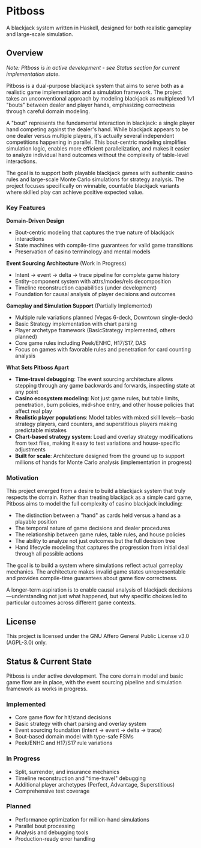 # Pitboss

A blackjack system written in Haskell, designed for both realistic gameplay and large-scale simulation.

## Overview

*Note: Pitboss is in active development - see Status section for current implementation state.*

Pitboss is a dual-purpose blackjack system that aims to serve both as a realistic game implementation and a simulation framework. The project takes an unconventional approach by modeling blackjack as multiplexed 1v1 "bouts" between dealer and player hands, emphasizing correctness through careful domain modeling.

A "bout" represents the fundamental interaction in blackjack: a single player hand competing against the dealer's hand. While blackjack appears to be one dealer versus multiple players, it's actually several independent competitions happening in parallel. This bout-centric modeling simplifies simulation logic, enables more efficient parallelization, and makes it easier to analyze individual hand outcomes without the complexity of table-level interactions.

The goal is to support both playable blackjack games with authentic casino rules and large-scale Monte Carlo simulations for strategy analysis. The project focuses specifically on winnable, countable blackjack variants where skilled play can achieve positive expected value.

### Key Features

**Domain-Driven Design**
- Bout-centric modeling that captures the true nature of blackjack interactions
- State machines with compile-time guarantees for valid game transitions
- Preservation of casino terminology and mental models

**Event Sourcing Architecture** (Work in Progress)
- Intent → event → delta → trace pipeline for complete game history
- Entity-component system with attrs/modes/rels decomposition
- Timeline reconstruction capabilities (under development)
- Foundation for causal analysis of player decisions and outcomes

**Gameplay and Simulation Support** (Partially Implemented)
- Multiple rule variations planned (Vegas 6-deck, Downtown single-deck)
- Basic Strategy implementation with chart parsing
- Player archetype framework (BasicStrategy implemented, others planned)
- Core game rules including Peek/ENHC, H17/S17, DAS
- Focus on games with favorable rules and penetration for card counting analysis

**What Sets Pitboss Apart**
- **Time-travel debugging**: The event sourcing architecture allows stepping through any game backwards and forwards, inspecting state at any point
- **Casino ecosystem modeling**: Not just game rules, but table limits, penetration, burn policies, mid-shoe entry, and other house policies that affect real play
- **Realistic player populations**: Model tables with mixed skill levels—basic strategy players, card counters, and superstitious players making predictable mistakes
- **Chart-based strategy system**: Load and overlay strategy modifications from text files, making it easy to test variations and house-specific adjustments
- **Built for scale**: Architecture designed from the ground up to support millions of hands for Monte Carlo analysis (implementation in progress)

### Motivation

This project emerged from a desire to build a blackjack system that truly respects the domain. Rather than treating blackjack as a simple card game, Pitboss aims to model the full complexity of casino blackjack including:

- The distinction between a "hand" as cards held versus a hand as a playable position
- The temporal nature of game decisions and dealer procedures
- The relationship between game rules, table rules, and house policies
- The ability to analyze not just outcomes but the full decision tree
- Hand lifecycle modeling that captures the progression from initial deal through all possible actions

The goal is to build a system where simulations reflect actual gameplay mechanics. The architecture makes invalid game states unrepresentable and provides compile-time guarantees about game flow correctness.

A longer-term aspiration is to enable causal analysis of blackjack decisions—understanding not just what happened, but why specific choices led to particular outcomes across different game contexts.

## License

This project is licensed under the GNU Affero General Public License v3.0 (AGPL-3.0) only.

## Status & Current State

Pitboss is under active development. The core domain model and basic game flow are in place, with the event sourcing pipeline and simulation framework as works in progress.

### Implemented
- Core game flow for hit/stand decisions
- Basic strategy with chart parsing and overlay system
- Event sourcing foundation (intent → event → delta → trace)
- Bout-based domain model with type-safe FSMs
- Peek/ENHC and H17/S17 rule variations

### In Progress
- Split, surrender, and insurance mechanics
- Timeline reconstruction and "time-travel" debugging
- Additional player archetypes (Perfect, Advantage, Superstitious)
- Comprehensive test coverage

### Planned
- Performance optimization for million-hand simulations
- Parallel bout processing
- Analysis and debugging tools
- Production-ready error handling
